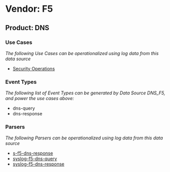 Vendor: F5
==========
Product: DNS
------------

### Use Cases

_The following Use Cases can be operationalized using log data from this data source_

* [Security Operations](../UseCases/usecase_security_operations.md)


### Event Types

_The following list of Event Types can be generated by Data Source DNS_F5, and power the use cases above:_

- dns-query
- dns-response


### Parsers

_The following Parsers can be operationalized using log data from this data source_

* [s-f5-dns-response](../Parsers/parserContent_s-f5-dns-response.md)
* [syslog-f5-dns-query](../Parsers/parserContent_syslog-f5-dns-query.md)
* [syslog-f5-dns-response](../Parsers/parserContent_syslog-f5-dns-response.md)
